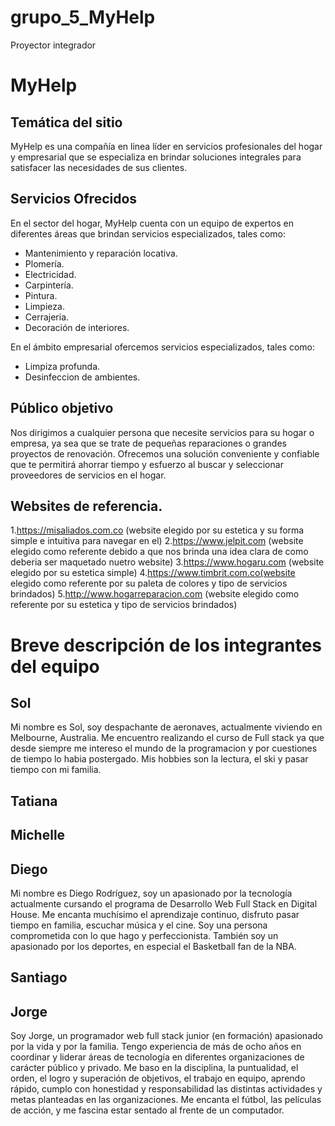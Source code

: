 # grupo_5_MyHelp
Proyector integrador

# MyHelp

## Temática del sitio

MyHelp es una compañía en linea líder en servicios profesionales del hogar y empresarial que se especializa en brindar soluciones integrales para satisfacer las necesidades de sus clientes.

## Servicios Ofrecidos

En el sector del hogar, MyHelp cuenta con un equipo de expertos en diferentes áreas que brindan servicios especializados, tales como:
 
* Mantenimiento y reparación locativa. 
* Plomería.
* Electricidad. 
* Carpintería. 
* Pintura. 
* Limpieza.
* Cerrajeria. 
* Decoración de interiores.

En el ámbito empresarial ofercemos servicios especializados, tales como:

* Limpiza profunda.
* Desinfeccion de ambientes.

## Público objetivo 

Nos dirigimos a cualquier persona que necesite servicios para su hogar o empresa, ya sea que se trate de pequeñas reparaciones o grandes proyectos de renovación. Ofrecemos una solución conveniente y confiable que te permitirá ahorrar tiempo y esfuerzo al buscar y seleccionar proveedores de servicios en el hogar.

## Websites de referencia.

1.https://misaliados.com.co (website elegido por su estetica y su forma simple e intuitiva para navegar en el)
2.https://www.jelpit.com (website elegido como referente debido a que nos brinda una idea clara de como deberia ser maquetado nuetro website)
3.https://www.hogaru.com (website elegido por su estetica simple)
4.https://www.timbrit.com.co(website elegido como referente por su paleta de colores y tipo de servicios brindados)
5.http://www.hogarreparacion.com (website elegido como referente por su estetica y tipo de servicios brindados)



# Breve descripción de los integrantes del equipo

## Sol

Mi nombre es Sol, soy despachante de aeronaves, actualmente viviendo en Melbourne, Australia. 
Me encuentro realizando el curso de Full stack ya que desde siempre  me intereso el mundo de la programacion  y por cuestiones de tiempo lo habia postergado.
Mis hobbies son la lectura, el ski y pasar tiempo con mi familia. 

## Tatiana

## Michelle

## Diego

Mi nombre es Diego Rodríguez, soy un apasionado por la tecnología actualmente cursando el programa de Desarrollo Web Full Stack en Digital House. Me encanta muchísimo el aprendizaje continuo, disfruto pasar tiempo en familia, escuchar música y el cine. Soy una persona comprometida con lo que hago y perfeccionista. También soy un apasionado por los deportes, en especial el Basketball fan de la NBA.

## Santiago

## Jorge

Soy Jorge, un programador web full stack junior (en formación) apasionado por la vida y por la familia. Tengo experiencia de más de ocho años en coordinar y liderar áreas de tecnología en diferentes organizaciones de carácter público y privado. Me baso en la disciplina, la puntualidad, el orden, el logro y superación de objetivos, el trabajo en equipo, aprendo rápido, cumplo con honestidad y responsabilidad las distintas actividades y metas planteadas en las organizaciones. Me encanta el fútbol, las películas de acción, y me fascina estar sentado al frente de un computador.
